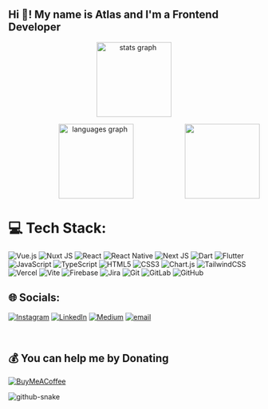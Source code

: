 <h2 align="left">Hi 👋! My name is Atlas and I'm a Frontend Developer</h2>

<div align="center">
  <img 
    src="https://github-readme-stats.vercel.app/api?username=atlasyigitaydin&hide_title=false&hide_rank=false&show_icons=true&include_all_commits=true&count_private=true&disable_animations=false&theme=dracula&locale=en&hide_border=false" 
    height="150" alt="stats graph" 
  />
  
  <img 
    src="https://github-readme-stats.vercel.app/api/top-langs?username=atlasyigitaydin&locale=en&hide_title=false&layout=compact&card_width=320&langs_count=5&theme=dracula&hide_border=false" 
    height="150" 
    alt="languages graph"
  />
  <img 
  src="https://media3.giphy.com/media/v1.Y2lkPTc5MGI3NjExOHlnaHo2MWo3c2wyYTB4d2g5NzJsMG4wNXJ0aDR2djNydTEwYnR5ZCZlcD12MV9pbnRlcm5hbF9naWZfYnlfaWQmY3Q9Zw/bGgsc5mWoryfgKBx1u/giphy.gif"  
  align="right" 
  height="150" 
  />
</div>



###
# 💻 Tech Stack:
![Vue.js](https://img.shields.io/badge/vue.js-%2335495e.svg?style=for-the-badge&logo=vuedotjs&logoColor=%234FC08D) 
![Nuxt JS](https://img.shields.io/badge/Nuxt-002E3B?style=for-the-badge&logo=nuxt.js&logoColor=#00DC82) 
![React](https://img.shields.io/badge/react-%2320232a.svg?style=for-the-badge&logo=react&logoColor=%2361DAFB) 
![React Native](https://img.shields.io/badge/react_native-%2320232a.svg?style=for-the-badge&logo=react&logoColor=%2361DAFB) 
![Next JS](https://img.shields.io/badge/Next-black?style=for-the-badge&logo=next.js&logoColor=white) 
![Dart](https://img.shields.io/badge/dart-%230175C2.svg?style=for-the-badge&logo=dart&logoColor=white) 
![Flutter](https://img.shields.io/badge/Flutter-%2302569B.svg?style=for-the-badge&logo=Flutter&logoColor=white) 
![JavaScript](https://img.shields.io/badge/javascript-%23323330.svg?style=for-the-badge&logo=javascript&logoColor=%23F7DF1E) 
![TypeScript](https://img.shields.io/badge/typescript-%23007ACC.svg?style=for-the-badge&logo=typescript&logoColor=white) 
![HTML5](https://img.shields.io/badge/html5-%23E34F26.svg?style=for-the-badge&logo=html5&logoColor=white)
![CSS3](https://img.shields.io/badge/css3-%231572B6.svg?style=for-the-badge&logo=css3&logoColor=white) 
![Chart.js](https://img.shields.io/badge/chart.js-F5788D.svg?style=for-the-badge&logo=chart.js&logoColor=white) 
![TailwindCSS](https://img.shields.io/badge/tailwindcss-%2338B2AC.svg?style=for-the-badge&logo=tailwind-css&logoColor=white)
![Vercel](https://img.shields.io/badge/vercel-%23000000.svg?style=for-the-badge&logo=vercel&logoColor=white)
![Vite](https://img.shields.io/badge/vite-%23646CFF.svg?style=for-the-badge&logo=vite&logoColor=white) 
![Firebase](https://img.shields.io/badge/firebase-a08021?style=for-the-badge&logo=firebase&logoColor=ffcd34) 
![Jira](https://img.shields.io/badge/jira-%230A0FFF.svg?style=for-the-badge&logo=jira&logoColor=white)
![Git](https://img.shields.io/badge/git-%23F05033.svg?style=for-the-badge&logo=git&logoColor=white) 
![GitLab](https://img.shields.io/badge/gitlab-%23181717.svg?style=for-the-badge&logo=gitlab&logoColor=white)
![GitHub](https://img.shields.io/badge/github-%23121011.svg?style=for-the-badge&logo=github&logoColor=white) 
## 🌐 Socials:
[![Instagram](https://img.shields.io/badge/Instagram-%23E4405F.svg?logo=Instagram&logoColor=white)](https://instagram.com/atlas.y.a) [![LinkedIn](https://img.shields.io/badge/LinkedIn-%230077B5.svg?logo=linkedin&logoColor=white)](https://linkedin.com/in/atlasyaydin) [![Medium](https://img.shields.io/badge/Medium-12100E?logo=medium&logoColor=white)](https://medium.com/@atlasyigitaydin) [![email](https://img.shields.io/badge/Email-D14836?logo=gmail&logoColor=white)](mailto:atlasyigitaydin@gmail.com) 

<br clear="both">

  ## 💰 You can help me by Donating
  [![BuyMeACoffee](https://img.shields.io/badge/Buy%20Me%20a%20Coffee-ffdd00?style=for-the-badge&logo=buy-me-a-coffee&logoColor=black)](https://buymeacoffee.com/atlasyigitr) 

<picture>
  <source media="(prefers-color-scheme: dark)" srcset="github-snake-dark.svg" />
  <source media="(prefers-color-scheme: light)" srcset="github-snake.svg" />
  <img alt="github-snake" src="github-snake.svg" />
</picture>

